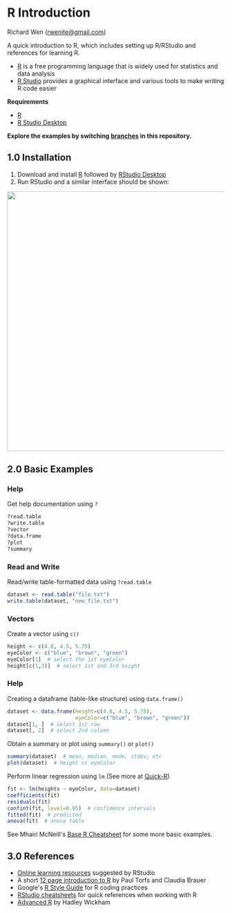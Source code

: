 # R Introduction
  
  
Richard Wen (rwenite@gmail.com)  
  
A quick introduction to R, which includes setting up R/RStudio and references for learning R.  
* [R](https://www.r-project.org/) is a free programming language that is widely used for statistics and data analysis
* [R Studio](https://www.rstudio.com/products/rstudio/) provides a graphical interface and various tools to make writing R code easier
  
**Requirements**  
* [R](http://cran.r-project.org/mirrors.html)  
* [R Studio Desktop](https://www.rstudio.com/products/rstudio/download2/#download)
  
**Explore the examples by switching [branches](https://help.github.com/articles/viewing-branches-in-your-repository/) in this repository.** 
  
## 1.0 Installation 
1. Download and install [R](http://cran.r-project.org/mirrors.html) followed by [RStudio Desktop](https://www.rstudio.com/products/rstudio/download2/#download)
2. Run RStudio and a similar interface should be shown:
  
<img src="https://github.com/rwenite/r-examples/blob/intro/quickstart.PNG"  width="600;"/>
  
## 2.0 Basic Examples

### Help
Get help documentation using `?`
```r
?read.table
?write.table
?vector
?data.frame
?plot
?summary
```

### Read and Write
Read/write table-formatted data using `?read.table`
```r
dataset <- read.table("file.txt")
write.table(dataset, "new_file.txt")
```

### Vectors
Create a vector using `c()`
```r
height <- c(4.8, 4.5, 5.75)
eyeColor <- c("blue", "brown", "green")
eyeColor[1]  # select the 1st eyeColor
height[c(1,3)]  # select 1st and 3rd height
```

### Help
Creating a dataframe (table-like structure) using `data.frame()`
```r
dataset <- data.frame(height=c(4.8, 4.5, 5.75),
                      eyeColor=c("blue", "brown", "green"))
dataset[1, ]  # select 1st row
dataset[, 2]  # select 2nd column
```
Obtain a summary or plot using `summary()` or `plot()`
```r
summary(dataset)  # mean, median, mode, stdev, etc
plot(dataset)  # height vs eyeColor
```
Perform linear regression using `lm` (See more at [Quick-R](http://www.statmethods.net/stats/regression.html))
```r
fit <- lm(heights ~ eyeColor, data=dataset)
coefficients(fit)
residuals(fit)
confint(fit, level=0.95)  # confidence intervals
fitted(fit)  # predicted
anova(fit)  # anova table
```
See Mhairi McNeill's [Base R Cheatsheet](https://www.rstudio.com/wp-content/uploads/2016/06/r-cheat-sheet.pdf) for some more basic examples.
  
## 3.0 References
* [Online learning resources](https://www.rstudio.com/online-learning/#R) suggested by RStudio
* A short [12 page introduction to R](https://www.rstudio.com/resources/cheatsheets/) by Paul Torfs and Claudia Brauer
* Google's [R Style Guide](https://google.github.io/styleguide/Rguide.xml) for R coding practices
* [RStudio cheatsheets](https://www.rstudio.com/resources/cheatsheets/) for quick references when working with R
* [Advanced R](http://adv-r.had.co.nz/) by Hadley Wickham
